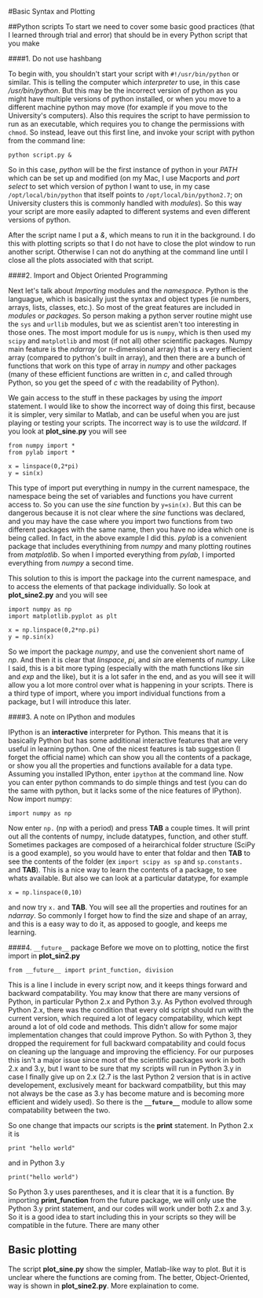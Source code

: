 #Basic Syntax and Plotting

##Python scripts
To start we need to cover some basic good practices (that I learned through trial and error) that should be in every Python script that you make

####1. Do not use hashbang

To begin with, you shouldn't start your script with `#!/usr/bin/python` or similar. This is telling the computer which *interpreter* to use, in this case */usr/bin/python*. But this may be the incorrect version of python as you might have multiple versions of python installed, or when you move to a different machine python may move (for example if you move to the University's computers). Also this requires the script to have permission to run as an executable, which requires you to change the permissions with `chmod`. So instead, leave out this first line, and invoke your script with python from the command line:
```
python script.py &
```
So in this case, *python* will be the first instance of python in your *PATH* which can be set up and modified (on my Mac, I use Macports and *port select* to set which version of python I want to use, in my case `/opt/local/bin/python` that itself points to `/opt/local/bin/python2.7`; on University clusters this is commonly handled with *modules*). So this way your script are more easily adapted to different systems and even different versions of python.

After the script name I put a *&*, which means to run it in the background. I do this with plotting scripts so that I do not have to close the plot window to run another script. Otherwise I can not do anything at the command line until I close all the plots associated with that script.

####2. Import and Object Oriented Programming

Next let's talk about *Importing* modules and the *namespace*. Python is the languague, which is basically just the syntax and object types (ie numbers, arrays, lists, classes, etc.). So most of the great features are included in *modules* or *packages*. So person making a python server routine might use the `sys` and `urllib` modules, but we as scientist aren't too interesting in those ones. The most import module for us is `numpy`, which is then used my `scipy` and `matplotlib` and most (if not all) other scientific packages. Numpy main feature is the *ndarray* (or n-dimensional array) that is a very effiecient array (compared to python's built in array), and then there are a bunch of functions that work on this type of array in *numpy* and other packages (many of these efficient functions are written in *c*, and called through Python, so you get the speed of *c* with the readability of Python).

We gain access to the stuff in these packages by using the *import* statement. I would like to show the incorrect way of doing this first, because it is simpler, very similar to Matlab, and can be useful when you are just playing or testing your scripts. The incorrect way is to use the *wildcard*. If you look at **plot_sine.py** you will see
```
from numpy import *
from pylab import *

x = linspace(0,2*pi)
y = sin(x)
```
This type of import put everything in numpy in the current namespace, the namespace being the set of variables and functions you have current access to. So you can use the *sine* function by `y=sin(x)`. But this can be dangerous because it is not clear where the *sine* functions was declared, and you may have the case where you import two functions from two different packages with the same name, then you have no idea which one is being called. In fact, in the above example I did this. *pylab* is a convenient package that includes everythining from *numpy* and many plotting routines from *matplotlib*. So when I imported everything from *pylab*, I imported everything from *numpy* a second time.

This solution to this is import the package into the current namespace, and to access the elements of that package individually. So look at **plot_sine2.py** and you will see
```
import numpy as np
import matplotlib.pyplot as plt

x = np.linspace(0,2*np.pi)
y = np.sin(x)
```
So we import the package *numpy*, and use the convenient short name of *np*. And then it is clear that *linspace*, *pi*, and *sin* are elements of *numpy*. Like I said, this is a bit more typing (especially with the math functions like *sin* and *exp* and the like), but it is a lot safer in the end, and as you will see it will allow you a lot more control over what is happening in your scripts. There is a third type of import, where you import individual functions from a package, but I will introduce this later.


####3. A note on IPython and modules

IPython is an **interactive** interpreter for Python. This means that it is basically Python but has some additional interactive features that are very useful in learning python. One of the nicest features is tab suggestion (I forget the official name) which can show you all the contents of a package, or show you all the properties and functions available for a data type. Assuming you installed IPython, enter `ipython` at the command line. Now you can enter python commands to do simple things and test (you can do the same with python, but it lacks some of the nice features of IPython). Now import numpy:
```
import numpy as np
```
Now enter `np.` (np with a period) and press **TAB** a couple times. It will print out all the contents of numpy, include datatypes, function, and other stuff. Sometimes packages are composed of a heirarchical folder structure (SciPy is a good example), so you would have to enter that foldar and then **TAB** to see the contents of the folder (ex `import scipy as sp` and `sp.constants.` and **TAB**). This is a nice way to learn the contents of a package, to see whats available. But also we can look at a particular datatype, for example
```
x = np.linspace(0,10)
```
and now try `x.` and **TAB**. You will see all the properties and routines for an *ndarray*. So commonly I forget how to find the size and shape of an array, and this is a easy way to do it, as apposed to google, and keeps me learning.

####4. `__future__` package
Before we move on to plotting, notice the first import in **plot_sin2.py**
```
from __future__ import print_function, division
```
This is a line I include in every script now, and it keeps things forward and backward compatability. You may know that there are many versions of Python, in particular Python 2.x and Python 3.y. As Python evolved through Python 2.x, there was the condition that every old script should run with the current version, which required a lot of legacy compatability, which kept around a lot of old code and methods. This didn't allow for some major implementation changes that could improve Python. So with Python 3, they dropped the requirement for full backward compatability and could focus on cleaning up the language and improving the efficiency. For our purposes this isn't a major issue since most of the scientific packages work in both 2.x and 3.y, but I want to be sure that my scripts will run in Python 3.y in case I finally give up on 2.x (2.7 is the last Python 2 version that is in active developement, exclusively meant for backward compatbility, but this may not always be the case as 3.y has become mature and is becoming more efficient and widely used). So there is the **`__future__`** module to allow some compatability between the two.

So one change that impacts our scripts is the **print** statement. In Python 2.x it is
```
print "hello world"
```
and in Python 3.y
```
print("hello world")
```
So Python 3.y uses parentheses, and it is clear that it is a function. By importing **print_function** from the future package, we will only use the Python 3.y print statement, and our codes will work under both 2.x and 3.y. So it is a good idea to start including this in your scripts so they will be compatible in the future. There are many other


## Basic plotting

The script **plot_sine.py** show the simpler, Matlab-like way to plot. But it is unclear where the functions are coming from. The better, Object-Oriented, way is shown in **plot_sine2.py**. More explaination to come.
